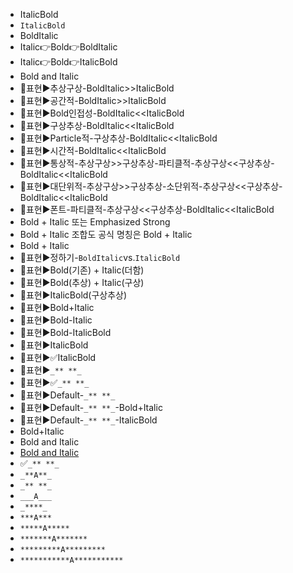 - ItalicBold
- `ItalicBold`
- BoldItalic
- Italic👉Bold👉BoldItalic
- Italic👉Bold👉ItalicBold
- Bold and Italic
- 📌표현▶️추상구상-BoldItalic>>ItalicBold
- 📌표현▶️공간적-BoldItalic>>ItalicBold
- 📌표현▶️Bold인접성-BoldItalic<<ItalicBold
- 📌표현▶️구상추상-BoldItalic<<ItalicBold
- 📌표현▶️Particle적-구상추상-BoldItalic<<ItalicBold
- 📌표현▶️시간적-BoldItalic<<ItalicBold
- 📌표현▶️통상적-추상구상>>구상추상-파티클적-추상구상<<구상추상-BoldItalic<<ItalicBold
- 📌표현▶️대단위적-추상구상>>구상추상-소단위적-추상구상<<구상추상-BoldItalic<<ItalicBold
- 📌표현▶️폰트-파티클적-추상구상<<구상추상-BoldItalic<<ItalicBold
- Bold + Italic 또는 Emphasized Strong
- Bold + Italic 조합도 공식 명칭은 Bold + Italic
- Bold + Italic
- 📌표현▶️정하기-`BoldItalic`vs.`ItalicBold`
- 📌표현▶️Bold(기존) + Italic(더함)
- 📌표현▶️Bold(추상) + Italic(구상)
- 📌표현▶️ItalicBold(구상추상)
- 📌표현▶️Bold+Italic
- 📌표현▶️Bold-Italic
- 📌표현▶️Bold-ItalicBold
- 📌표현▶️ItalicBold
- 📌표현▶️✅ItalicBold
- 📌표현▶️`_** **_`
- 📌표현▶️✅`_** **_`
- 📌표현▶️Default-`_** **_`
- 📌표현▶️Default-`_** **_`-Bold+Italic
- 📌표현▶️Default-`_** **_`-ItalicBold
- Bold+Italic
- Bold and Italic
- [Bold and Italic](https://www.markdownguide.org/basic-syntax/#bold-and-italic)
- ✅`_** **_`
- `_**A**_`
- `_** **_`
- `___A___`
- `_****_`
- `***A***`
- `*****A*****`
- `*******A*******`
- `*********A*********`
- `***********A***********`
